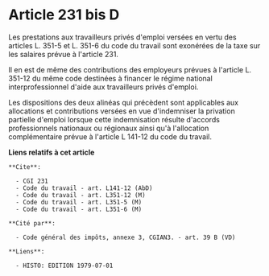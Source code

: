 # Article 231 bis D

Les prestations aux travailleurs privés d'emploi versées en vertu des articles L. 351-5 et L. 351-6 du code du travail sont
exonérées de la taxe sur les salaires prévue à l'article 231.

Il en est de même des contributions des employeurs prévues à l'article L. 351-12 du même code destinées à financer le régime
national interprofessionnel d'aide aux travailleurs privés d'emploi.

Les dispositions des deux alinéas qui précèdent sont applicables aux allocations et contributions versées en vue d'indemniser
la privation partielle d'emploi lorsque cette indemnisation résulte d'accords professionnels nationaux ou régionaux ainsi
qu'à l'allocation complémentaire prévue à l'article L 141-12 du code du travail.

**Liens relatifs à cet article**

	**Cite**:

	  - CGI 231
	  - Code du travail - art. L141-12 (AbD)
	  - Code du travail - art. L351-12 (M)
	  - Code du travail - art. L351-5 (M)
	  - Code du travail - art. L351-6 (M)

	**Cité par**:

	  - Code général des impôts, annexe 3, CGIAN3. - art. 39 B (VD)

	**Liens**:

	  - HISTO: EDITION 1979-07-01
